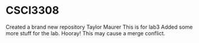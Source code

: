 # CSCI3308
Created a brand new repository
Taylor Maurer
This is for lab3
Added some more stuff for the lab. Hooray!
This may cause a merge conflict.
